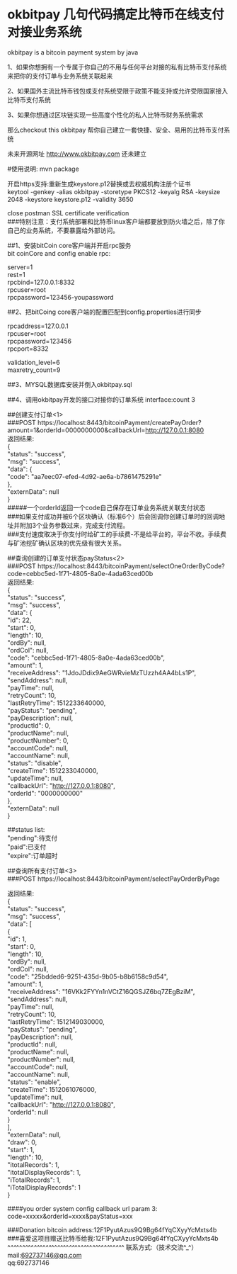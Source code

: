 # okbitpay 几句代码搞定比特币在线支付对接业务系统   
okbitpay is a bitcoin payment system by java   

1、如果你想拥有一个专属于你自己的不用与任何平台对接的私有比特币支付系统来把你的支付订单与业务系统关联起来   

2、如果国外主流比特币钱包或支付系统受限于政策不能支持或允许受限国家接入比特币支付系统   

3、如果你想通过区块链实现一些高度个性化的私人比特币财务系统需求   

那么checkout this okbitpay 帮你自己建立一套快捷、安全、易用的比特币支付系统   

未来开源网址 http://www.okbitpay.com 还未建立   


#使用说明:   mvn package

开启https支持:重新生成keystore.p12替换或去权威机构注册个证书   
keytool -genkey -alias okbitpay  -storetype PKCS12 -keyalg RSA -keysize 2048  -keystore keystore.p12 -validity 3650   

close postman SSL certificate verification   
###特别注意：支付系统部署和比特币linux客户端都要放到防火墙之后，除了你自己的业务系统，不要暴露给外部访问。   

##1、安装bitCoin core客户端并开启rpc服务        
bit coinCore and config enable rpc:   

server=1   
rest=1   
rpcbind=127.0.0.1:8332   
rpcuser=root   
rpcpassword=123456-youpassword   



##2、把bitCoing core客户端的配置匹配到config.properties进行同步   

rpcaddress=127.0.0.1   
rpcuser=root   
rpcpassword=123456   
rpcport=8332   

validation_level=6   
maxretry_count=9   

##3、MYSQL数据库安装并倒入okbitpay.sql        

##4、调用okbitpay开发的接口对接你的订单系统 interface:count 3  
    
##创建支付订单<1>    
###POST https://localhost:8443/bitcoinPayment/createPayOrder?amount=1&orderId=0000000000&callbackUrl=http://127.0.0.1:8080   
返回结果:   
{  
    "status": "success",  
    "msg": "success",  
    "data": {  
        "code": "aa7eec07-efed-4d92-ae6a-b7861475291e"  
    },  
    "externData": null  
}   
#####一个orderId返回一个code自己保存在订单业务系统关联支付状态   
###如果支付成功并被6个区块确认（标准6个）后会回调你创建订单时的回调地址并附加3个业务参数过来，完成支付流程。      
###支付速度取决于你支付时给矿工的手续费-不是给平台的，平台不收。手续费与矿池挖矿确认区块的优先级有很大关系。   


##查询创建的订单支付状态payStatus<2>   
###POST https://localhost:8443/bitcoinPayment/selectOneOrderByCode?code=cebbc5ed-1f71-4805-8a0e-4ada63ced00b       
返回结果:    
{   
    "status": "success",   
    "msg": "success",   
    "data": {   
        "id": 22,   
        "start": 0,   
        "length": 10,    
        "ordBy": null,    
        "ordCol": null,   
        "code": "cebbc5ed-1f71-4805-8a0e-4ada63ced00b",   
        "amount": 1,   
        "receiveAddress": "1JdoJDdix9AeGWRvieMzTUzzh4AA4bLs1P",    
        "sendAddress": null,   
        "payTime": null,   
        "retryCount": 10,   
        "lastRetryTime": 1512233640000,  
        "payStatus": "pending",   
        "payDescription": null,   
        "productId": 0,   
        "productName": null,   
        "productNumber": 0,   
        "accountCode": null,   
        "accountName": null,   
        "status": "disable",   
        "createTime": 1512233040000,    
        "updateTime": null,   
        "callbackUrl": "http://127.0.0.1:8080",    
        "orderId": "0000000000"    
    },    
    "externData": null   
}   
 
##status list:     
"pending":待支付    
"paid":已支付    
"expire":订单超时    

##查询所有支付订单<3>   
###POST https://localhost:8443/bitcoinPayment/selectPayOrderByPage   

返回结果:  
{   
    "status": "success",  
    "msg": "success",  
    "data": [  
        {  
            "id": 1,  
            "start": 0,  
            "length": 10,  
            "ordBy": null,  
            "ordCol": null,  
            "code": "25bdded6-9251-435d-9b05-b8b6158c9d54",  
            "amount": 1,  
            "receiveAddress": "16VKk2FYYn1nVCtZ16QGSJZ6bq7ZEgBziM",  
            "sendAddress": null,  
            "payTime": null,  
            "retryCount": 10,  
            "lastRetryTime": 1512149030000,  
            "payStatus": "pending",  
            "payDescription": null,  
            "productId": null,  
            "productName": null,  
            "productNumber": null,  
            "accountCode": null,  
            "accountName": null,  
            "status": "enable",  
            "createTime": 1512061076000,  
            "updateTime": null,  
            "callbackUrl": "http://127.0.0.1:8080",  
            "orderId": null  
        }  
    ],  
    "externData": null,  
    "draw": 0,  
    "start": 1,  
    "length": 10,  
    "itotalRecords": 1,  
    "itotalDisplayRecords": 1,  
    "iTotalRecords": 1,  
    "iTotalDisplayRecords": 1  
}  
   
####you order system config callback url param 3: code=xxxxx&orderId=xxxx&payStatus=xxx   


###Donation bitcoin address:12F1PyutAzus9Q9Bg64fYqCXyyYcMxts4b    
###喜爱这项目赠送比特币给我:12F1PyutAzus9Q9Bg64fYqCXyyYcMxts4b   
^_^^_^^_^^_^^_^^_^^_^^_^^_^^_^^_^^_^^_^^_^^_^^_^^_^^_^^_^^_^
联系方式:（技术交流^_^）   
mail:692737146@qq.com    
qq:692737146    

